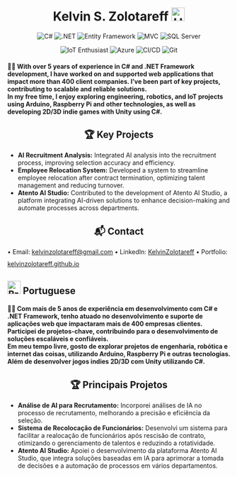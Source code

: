 <h2>
  <h1 align="center">
  Kelvin S. Zolotareff <img src="https://github.com/kaueMarques/kaueMarques/blob/master/hi.gif" width="30px" alt="Hello"/>
</h1>

<p align="center">
  <img src="https://img.shields.io/badge/-C%23-239120?style=flat&logo=c-sharp&logoColor=white" alt="C#"/>
  <img src="https://img.shields.io/badge/-.NET-512BD4?style=flat&logo=.netcore&logoColor=white" alt=".NET"/>
  <img src="https://img.shields.io/badge/Entity%20Framework-512BD4?style=flat&logo=entity-framework&logoColor=white" alt="Entity Framework"/>
  <img src="https://img.shields.io/badge/MVC-b5008c?style=flat&logo=MVC&logoColor=white" alt="MVC"/>
  <img src="https://img.shields.io/badge/-SQL%20Server-b5a700?style=flat&logo=MVC&logoColor=white" alt="SQL Server"/>
</p>

<p align="center">
  <img src="https://img.shields.io/badge/IoT_Enthusiast-0000FF?style=flat&logo=arduino&logoColor=white" alt="IoT Enthusiast"/>
  <img src="https://img.shields.io/badge/Microsoft%20Azure-0089D6?style=flat&logo=microsoft-azure&logoColor=white" alt="Azure"/>
  <img src="https://img.shields.io/badge/CI%2FCD-0078D7?style=flat&logo=azure-pipelines" alt="CI/CD"/>
  <img src="https://img.shields.io/badge/-Git-F05032?style=flat&logo=git&logoColor=white" alt="Git"/>
</p>

<h4 align="left">👨‍💻 With over 5 years of experience in C# and .NET Framework development, I have worked on and supported web applications that impact more than 400 client companies. I’ve been part of key projects, contributing to scalable and reliable solutions.<br>
In my free time, I enjoy exploring engineering, robotics, and IoT projects using Arduino, Raspberry Pi and other technologies, as well as developing 2D/3D indie games with Unity using C#.</h4>


<h2 align="center">🏆 Key Projects</h2>
<ul>
  <li><strong>AI Recruitment Analysis:</strong> Integrated AI analysis into the recruitment process, improving selection accuracy and efficiency.</li>
  <li><strong>Employee Relocation System:</strong> Developed a system to streamline employee relocation after contract termination, optimizing talent management and reducing turnover.</li>
  <li><strong>Atento AI Studio:</strong> Contributed to the development of Atento AI Studio, a platform integrating AI-driven solutions to enhance decision-making and automate processes across departments.</li>
</ul>

<h2 align="center">📬 Contact</h2>
<p align="left">
  • Email: <a href="mailto:kelvinzolotareff@gmail.com" style="display: inline-flex; align-items: center; margin-bottom: 10px;">kelvinzolotareff@gmail.com</a>
  • LinkedIn: <a href="https://www.linkedin.com/in/kelvinzolotareff/" style="display: inline-flex; align-items: center; margin-bottom: 10px;">KelvinZolotareff</a>
  • Portfolio: <a href="https://kelvinzolotareff.github.io" style="display: inline-flex; align-items: center;">kelvinzolotareff.github.io</a>
</p>
<h2>
<img src="https://upload.wikimedia.org/wikipedia/commons/thumb/0/05/Flag_of_Brazil.svg/2560px-Flag_of_Brazil.svg.png" width="30" alt="Brazil Flag"/> Portuguese</h2>

<h4 align="left">👨‍💻 Com mais de 5 anos de experiência em desenvolvimento com C# e .NET Framework, tenho atuado no desenvolvimento e suporte de aplicações web que impactaram mais de 400 empresas clientes. Participei de projetos-chave, contribuindo para o desenvolvimento de soluções escaláveis e confiáveis.<br>
Em meu tempo livre, gosto de explorar projetos de engenharia, robótica e internet das coisas, utilizando Arduino, Raspberry Pi e outras tecnologias. Além de desenvolver jogos indies 2D/3D com Unity utilizando C#.</h4>

<h2 align="center">🏆 Principais Projetos</h2>
<ul>
  <li><strong>Análise de AI para Recrutamento:</strong> Incorporei análises de IA no processo de recrutamento, melhorando a precisão e eficiência da seleção.</li>
  <li><strong>Sistema de Recolocação de Funcionários:</strong> Desenvolvi um sistema para facilitar a realocação de funcionários após rescisão de contrato, otimizando o gerenciamento de talentos e reduzindo a rotatividade.</li>
  <li><strong>Atento AI Studio:</strong> Apoiei o desenvolvimento da plataforma Atento AI Studio, que integra soluções baseadas em IA para aprimorar a tomada de decisões e a automação de processos em vários departamentos.</li>
</ul>
